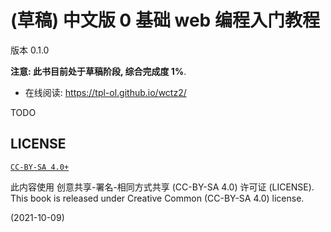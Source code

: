 # (草稿) 中文版 0 基础 web 编程入门教程

版本 0.1.0

**注意: 此书目前处于草稿阶段, 综合完成度 1%**.

+ 在线阅读: <https://tpl-ol.github.io/wctz2/>

TODO


## LICENSE

[`CC-BY-SA 4.0+`](https://creativecommons.org/licenses/by-sa/4.0/)

此内容使用 创意共享-署名-相同方式共享 (CC-BY-SA 4.0) 许可证 (LICENSE).
This book is released under Creative Common (CC-BY-SA 4.0) license.

(2021-10-09)
